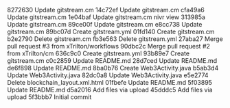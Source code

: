 8272630 Update gitstream.cm
14c72ef Update gitstream.cm
cfa49a6 Update gitstream.cm
1e04baf Update gitstream.cm
nivr view
313985a Update gitstream.cm
89ce00f Update gitstream.cm
e8cc738 Update gitstream.cm
89bc07d Create gitstream.yml
01fd140 Create gitstream.cm
b2e2790 Delete gitstream.cm
fb3e563 Delete gitstream.yml
27aba27 Merge pull request #3 from xTrilton/workflows
90dbc2c Merge pull request #2 from xTrilton/cm
636c9c0 Create gitstream.yml
93b89e7 Create gitstream.cm
c0c2859 Update README.md
28d7ced Update README.md
de6f898 Update README.md
8ba0b76 Create Web3Activity.java
b5ab3d4 Update Web3Activity.java
82dc0a8 Update Web3Activity.java
e5e2774 Delete blockchain_layout.xml.html
01fbefe Update README.md
5f03895 Update README.md
d5a2016 Add files via upload
45dddc5 Add files via upload
5f3bbb7 Initial commit
